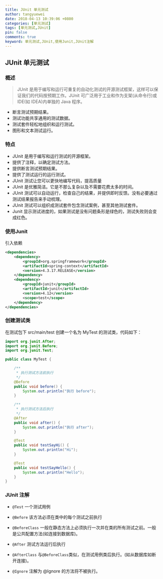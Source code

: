 ```yaml
---
title: JUnit 单元测试
author: tangyuewei
date: 2018-04-13 10:39:06 +0800
categories: [单元测试]
tags: [单元测试,JUnit]
pin: false
comments: true
keyword: 单元测试,JUnit,使用Junit,JUnit注解
---
```

## JUnit 单元测试

### 概述

> JUnit 是用于编写和运行可重复的自动化测试的开源测试框架，这样可以保证我们的代码按预期工作。JUnit 可广泛用于工业和作为支架(从命令行)或IDE(如 IDEA)内单独的 Java 程序。

+ 断言测试预期结果。
+ 测试功能共享通用的测试数据。
+ 测试套件轻松地组织和运行测试。
+ 图形和文本测试运行。

### 特点

- JUnit 是用于编写和运行测试的开源框架。
- 提供了注释，以确定测试方法。
- 提供断言测试预期结果。
- 提供了测试运行的运行测试。
- JUnit 测试让您可以更快地编写代码，提高质量
- JUnit 是优雅简洁。它是不那么复杂以及不需要花费太多的时间。
- JUnit 测试可以自动运行，检查自己的结果，并提供即时反馈。没有必要通过测试结果报告来手动梳理。
- JUnit 测试可以组织成测试套件包含测试案例，甚至其他测试套件。
- Junit 显示测试进度的，如果测试是没有问题条形是绿色的，测试失败则会变成红色。

### 使用Junit
引入依赖
``` xml
<dependencies>
    <dependency>
        <groupId>org.springframework</groupId>
        <artifactId>spring-context</artifactId>
        <version>4.3.17.RELEASE</version>
    </dependency>
    <dependency>
        <groupId>junit</groupId>
        <artifactId>junit</artifactId>
        <version>4.12</version>
        <scope>test</scope>
    </dependency>
</dependencies>
```
### 创建测试类
在测试包下 src/main/test 创建一个名为 MyTest 的测试类，代码如下：

``` java
import org.junit.After;
import org.junit.Before;
import org.junit.Test;

public class MyTest {

    /**
     * 执行测试方法前执行
     */
    @Before
    public void before() {
        System.out.println("执行 before");
    }

    /**
     * 执行测试方法后执行
     */
    @After
    public void after() {
        System.out.println("执行 after");
    }

    @Test
    public void testSayHi() {
        System.out.println("Hi");
    }

    @Test
    public void testSayHello() {
        System.out.println("Hello");
    }
}
```

### JUnit 注解

+ `@Test` 一个测试用例

+ `@Before` 该方法必须在类中的每个测试之前执行

+ `@BeforeClass` 一般在静态方法上必须执行一次并在类的所有测试之前。一般是公共配置方法(如连接到数据库)。

+ `@After` 测试方法运行后执行

+ `@AfterClass` 与`@BeforeClass`类似，在测试用例类后执行。(如从数据库如断开连接)。

+ `@Ignore` 注解为 @Ignore 的方法将不被执行。


